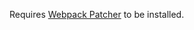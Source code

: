 Requires [Webpack Patcher](https://github.com/bertigert/DeezMod/tree/main/plugins/webpack_patcher) to be installed.